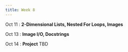 ```yaml
---
title: Week 8
---
```


Oct 11
: **2-Dimensional Lists, Nested For Loops, Images**
  
Oct 13
: **Image I/O, Docstrings**

Oct 14
: **Project** TBD